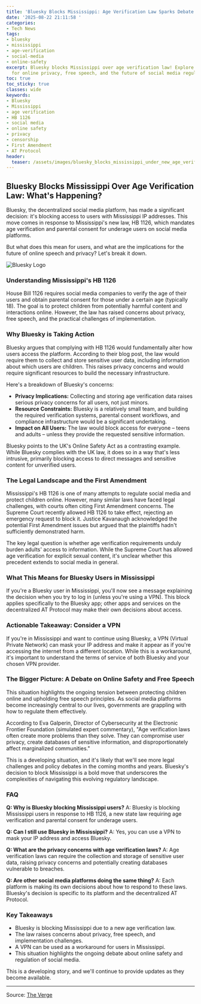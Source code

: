 ```yaml
---
title: 'Bluesky Blocks Mississippi: Age Verification Law Sparks Debate'
date: '2025-08-22 21:11:58 '
categories:
- Tech News
tags:
- bluesky
- mississippi
- age-verification
- social-media
- online-safety
excerpt: Bluesky blocks Mississippi over age verification law! Explore the implications
  for online privacy, free speech, and the future of social media regulation.
toc: true
toc_sticky: true
classes: wide
keywords:
- Bluesky
- Mississippi
- age verification
- HB 1126
- social media
- online safety
- privacy
- censorship
- First Amendment
- AT Protocol
header:
  teaser: /assets/images/bluesky_blocks_mississippi_under_new_age_verificat_20250822211158.jpg
---
```


## Bluesky Blocks Mississippi Over Age Verification Law: What's Happening?

Bluesky, the decentralized social media platform, has made a significant decision: it's blocking access to users with Mississippi IP addresses. This move comes in response to Mississippi's new law, HB 1126, which mandates age verification and parental consent for underage users on social media platforms. 

But what does this mean for users, and what are the implications for the future of online speech and privacy? Let's break it down.

![Bluesky Logo](https://platform.theverge.com/wp-content/uploads/sites/2/2025/04/STK133_BLUESKY__A.jpg?quality=90&strip=all&crop=0,0,100,100)

### Understanding Mississippi's HB 1126

House Bill 1126 requires social media companies to verify the age of their users and obtain parental consent for those under a certain age (typically 18). The goal is to protect children from potentially harmful content and interactions online. However, the law has raised concerns about privacy, free speech, and the practical challenges of implementation.

### Why Bluesky is Taking Action

Bluesky argues that complying with HB 1126 would fundamentally alter how users access the platform. According to their blog post, the law would require them to collect and store sensitive user data, including information about which users are children. This raises privacy concerns and would require significant resources to build the necessary infrastructure.

Here's a breakdown of Bluesky's concerns:

*   **Privacy Implications:** Collecting and storing age verification data raises serious privacy concerns for all users, not just minors.
*   **Resource Constraints:** Bluesky is a relatively small team, and building the required verification systems, parental consent workflows, and compliance infrastructure would be a significant undertaking.
*   **Impact on All Users:** The law would block access for everyone – teens and adults – unless they provide the requested sensitive information.

Bluesky points to the UK's Online Safety Act as a contrasting example. While Bluesky complies with the UK law, it does so in a way that's less intrusive, primarily blocking access to direct messages and sensitive content for unverified users.

### The Legal Landscape and the First Amendment

Mississippi's HB 1126 is one of many attempts to regulate social media and protect children online. However, many similar laws have faced legal challenges, with courts often citing First Amendment concerns. The Supreme Court recently allowed HB 1126 to take effect, rejecting an emergency request to block it. Justice Kavanaugh acknowledged the potential First Amendment issues but argued that the plaintiffs hadn't sufficiently demonstrated harm.

The key legal question is whether age verification requirements unduly burden adults' access to information. While the Supreme Court has allowed age verification for explicit sexual content, it's unclear whether this precedent extends to social media in general.

### What This Means for Bluesky Users in Mississippi

If you're a Bluesky user in Mississippi, you'll now see a message explaining the decision when you try to log in (unless you're using a VPN). This block applies specifically to the Bluesky app; other apps and services on the decentralized AT Protocol may make their own decisions about access.

### Actionable Takeaway: Consider a VPN

If you're in Mississippi and want to continue using Bluesky, a VPN (Virtual Private Network) can mask your IP address and make it appear as if you're accessing the internet from a different location. While this is a workaround, it's important to understand the terms of service of both Bluesky and your chosen VPN provider.

### The Bigger Picture: A Debate on Online Safety and Free Speech

This situation highlights the ongoing tension between protecting children online and upholding free speech principles. As social media platforms become increasingly central to our lives, governments are grappling with how to regulate them effectively. 

According to Eva Galperin, Director of Cybersecurity at the Electronic Frontier Foundation (simulated expert commentary), "Age verification laws often create more problems than they solve. They can compromise user privacy, create databases of sensitive information, and disproportionately affect marginalized communities."

This is a developing situation, and it's likely that we'll see more legal challenges and policy debates in the coming months and years. Bluesky's decision to block Mississippi is a bold move that underscores the complexities of navigating this evolving regulatory landscape.

### FAQ

**Q: Why is Bluesky blocking Mississippi users?**
A: Bluesky is blocking Mississippi users in response to HB 1126, a new state law requiring age verification and parental consent for underage users.

**Q: Can I still use Bluesky in Mississippi?**
A: Yes, you can use a VPN to mask your IP address and access Bluesky.

**Q: What are the privacy concerns with age verification laws?**
A: Age verification laws can require the collection and storage of sensitive user data, raising privacy concerns and potentially creating databases vulnerable to breaches.

**Q: Are other social media platforms doing the same thing?**
A: Each platform is making its own decisions about how to respond to these laws. Bluesky's decision is specific to its platform and the decentralized AT Protocol.

### Key Takeaways

*   Bluesky is blocking Mississippi due to a new age verification law.
*   The law raises concerns about privacy, free speech, and implementation challenges.
*   A VPN can be used as a workaround for users in Mississippi.
*   This situation highlights the ongoing debate about online safety and regulation of social media.

This is a developing story, and we'll continue to provide updates as they become available.

---

Source: [The Verge](https://www.theverge.com/internet-censorship/764697/bluesky-blocks-mississippi-age-verification-law)